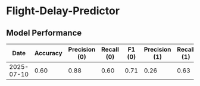 # Flight-Delay-Predictor
## Model Performance

| Date | Accuracy | Precision (0) | Recall (0) | F1 (0) | Precision (1) | Recall (1) | F1 (1) | ROC AUC |
|------|----------|----------------|------------|--------|----------------|------------|--------|---------|
| 2025-07-10 | 0.60 | 0.88 | 0.60 | 0.71 | 0.26 | 0.63 | 0.36 | 0.655 |
